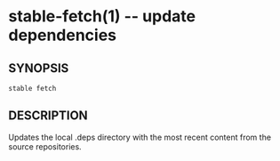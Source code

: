 stable-fetch(1) -- update dependencies
======================================

## SYNOPSIS

    stable fetch

## DESCRIPTION

Updates the local .deps directory with the most recent
content from the source repositories.
